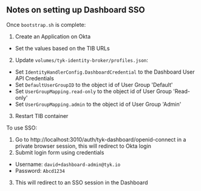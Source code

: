 ## Notes on setting up Dashboard SSO

Once `bootstrap.sh` is complete:

1. Create an Application on Okta
  - Set the values based on the TIB URLs
2. Update `volumes/tyk-identity-broker/profiles.json`:
  - Set `IdentityHandlerConfig.DashboardCredential` to the Dashboard User API Credentials
  - Set `DefaultUserGroupID` to the object id of User Group 'Default'
  - Set `UserGroupMapping.read-only` to the object id of User Group 'Read-only'
  - Set `UserGroupMapping.admin` to the object id of User Group 'Admin'
3. Restart TIB container

To use SSO:

1. Go to http://localhost:3010/auth/tyk-dashboard/openid-connect in a private browser session, this will redirect to Okta login
2. Submit login form using credentials
  - Username: `david+dashboard-admin@tyk.io`
  - Password: `Abcd1234`
3. This will redirect to an SSO session in the Dashboard